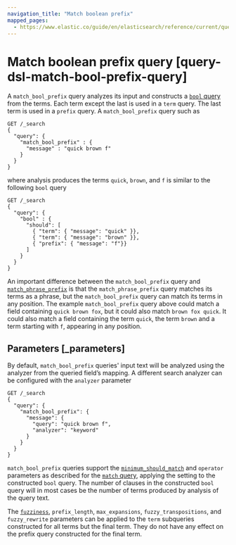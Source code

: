 ```yaml
---
navigation_title: "Match boolean prefix"
mapped_pages:
  - https://www.elastic.co/guide/en/elasticsearch/reference/current/query-dsl-match-bool-prefix-query.html
---
```


# Match boolean prefix query [query-dsl-match-bool-prefix-query]


A `match_bool_prefix` query analyzes its input and constructs a [`bool` query](/reference/query-languages/query-dsl-bool-query.md) from the terms. Each term except the last is used in a `term` query. The last term is used in a `prefix` query. A `match_bool_prefix` query such as

```console
GET /_search
{
  "query": {
    "match_bool_prefix" : {
      "message" : "quick brown f"
    }
  }
}
```

where analysis produces the terms `quick`, `brown`, and `f` is similar to the following `bool` query

```console
GET /_search
{
  "query": {
    "bool" : {
      "should": [
        { "term": { "message": "quick" }},
        { "term": { "message": "brown" }},
        { "prefix": { "message": "f"}}
      ]
    }
  }
}
```

An important difference between the `match_bool_prefix` query and [`match_phrase_prefix`](/reference/query-languages/query-dsl-match-query-phrase-prefix.md) is that the `match_phrase_prefix` query matches its terms as a phrase, but the `match_bool_prefix` query can match its terms in any position. The example `match_bool_prefix` query above could match a field containing `quick brown fox`, but it could also match `brown fox quick`. It could also match a field containing the term `quick`, the term `brown` and a term starting with `f`, appearing in any position.

## Parameters [_parameters]

By default, `match_bool_prefix` queries' input text will be analyzed using the analyzer from the queried field’s mapping. A different search analyzer can be configured with the `analyzer` parameter

```console
GET /_search
{
  "query": {
    "match_bool_prefix": {
      "message": {
        "query": "quick brown f",
        "analyzer": "keyword"
      }
    }
  }
}
```

`match_bool_prefix` queries support the [`minimum_should_match`](/reference/query-languages/query-dsl-minimum-should-match.md) and `operator` parameters as described for the [`match` query](/reference/query-languages/query-dsl-match-query.md#query-dsl-match-query-boolean), applying the setting to the constructed `bool` query. The number of clauses in the constructed `bool` query will in most cases be the number of terms produced by analysis of the query text.

The [`fuzziness`](/reference/query-languages/query-dsl-match-query.md#query-dsl-match-query-fuzziness), `prefix_length`, `max_expansions`, `fuzzy_transpositions`, and `fuzzy_rewrite` parameters can be applied to the `term` subqueries constructed for all terms but the final term. They do not have any effect on the prefix query constructed for the final term.


